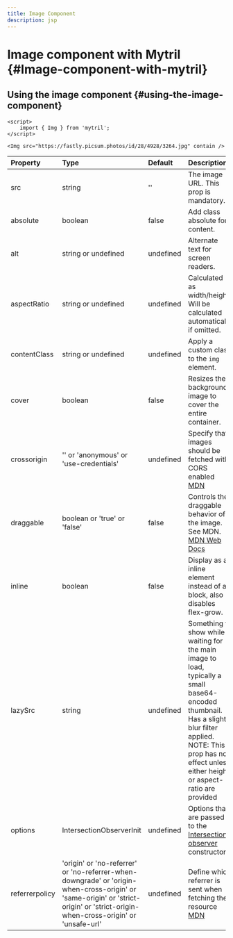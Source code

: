 ```yaml
---
title: Image Component
description: jsp
---
```


# Image component with Mytril {#Image-component-with-mytril}

## Using the image component {#using-the-image-component}

```svelte
<script>
	import { Img } from 'mytril';
</script>

<Img src="https://fastly.picsum.photos/id/28/4928/3264.jpg" contain />
```

| Property       | Type                                                                                                                                                                             | Default   | Description                                                                                                                                                                                                               |
| :------------- | :------------------------------------------------------------------------------------------------------------------------------------------------------------------------------- | :-------- | :------------------------------------------------------------------------------------------------------------------------------------------------------------------------------------------------------------------------ |
| src            | string                                                                                                                                                                           | ''        | The image URL. This prop is mandatory.                                                                                                                                                                                    |
| absolute       | boolean                                                                                                                                                                          | false     | Add class absolute for content.                                                                                                                                                                                           |
| alt            | string or undefined                                                                                                                                                              | undefined | Alternate text for screen readers.                                                                                                                                                                                        |
| aspectRatio    | string or undefined                                                                                                                                                              | undefined | Calculated as width/height. Will be calculated automatically if omitted.                                                                                                                                                  |
| contentClass   | string or undefined                                                                                                                                                              | undefined | Apply a custom class to the `img` element.                                                                                                                                                                                |
| cover          | boolean                                                                                                                                                                          | false     | Resizes the background image to cover the entire container.                                                                                                                                                               |
| crossorigin    | '' or 'anonymous' or 'use-credentials'                                                                                                                                           | undefined | Specify that images should be fetched with CORS enabled [MDN](https://developer.mozilla.org/en-US/docs/Web/HTML/Element/img#crossorigin)                                                                                  |
| draggable      | boolean or 'true' or 'false'                                                                                                                                                     | false     | Controls the draggable behavior of the image. See MDN. [MDN Web Docs](https://developer.mozilla.org/en-US/docs/Web/HTML/Global_attributes/draggable)                                                                      |
| inline         | boolean                                                                                                                                                                          | false     | Display as an inline element instead of a block, also disables flex-grow.                                                                                                                                                 |
| lazySrc        | string                                                                                                                                                                           | undefined | Something to show while waiting for the main image to load, typically a small base64-encoded thumbnail. Has a slight blur filter applied. NOTE: This prop has no effect unless either height or aspect-ratio are provided |
| options        | IntersectionObserverInit                                                                                                                                                         | undefined | Options that are passed to the [Intersection observer](https://developer.mozilla.org/en-US/docs/Web/API/Intersection_Observer_API) constructor.                                                                           |
| referrerpolicy | 'origin' or 'no-referrer' or 'no-referrer-when-downgrade' or 'origin-when-cross-origin' or 'same-origin' or 'strict-origin' or 'strict-origin-when-cross-origin' or 'unsafe-url' | undefined | Define which referrer is sent when fetching the resource [MDN](https://developer.mozilla.org/en-US/docs/Web/HTML/Element/img#referrerpolicy)                                                                              |
